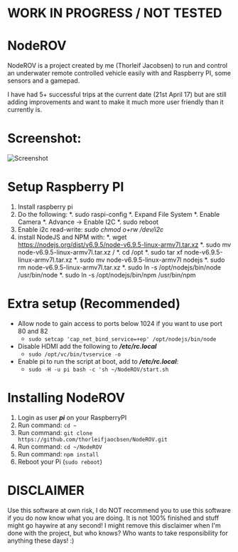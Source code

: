 # WORK IN PROGRESS / NOT TESTED

# NodeROV

NodeROV is a project created by me (Thorleif Jacobsen) to run and control an underwater remote controlled vehicle easily with and Raspberry PI, some sensors and a gamepad.

I have had 5+ successful trips at the current date (21st April 17) but are still adding improvements and want to make it much more user friendly than it currently is.

# Screenshot:

![Screenshot](https://d3vv6lp55qjaqc.cloudfront.net/items/2x2n2W0d2b423f021U2f/noderov-screen1.png)

# Setup Raspberry PI

1. Install raspberry pi
2. Do the following:
   *. sudo raspi-config
   *. Expand File System
   *. Enable Camera
   *. Advance -> Enable I2C
   *. sudo  reboot
3. Enable i2c read-write: *sudo chmod o+rw /dev/i2c*
4. install NodeJS and NPM with:
   *. wget https://nodejs.org/dist/v6.9.5/node-v6.9.5-linux-armv7l.tar.xz
   *. sudo mv node-v6.9.5-linux-armv7l.tar.xz /
   *. cd /opt
   *. sudo tar xf node-v6.9.5-linux-armv7l.tar.xz
   *. sudo mv node-v6.9.5-linux-armv7l nodejs
   *. sudo rm node-v6.9.5-linux-armv7l.tar.xz
   *. sudo ln -s /opt/nodejs/bin/node /usr/bin/node
   *. sudo ln -s /opt/nodejs/bin/npm /usr/bin/npm

# Extra setup (Recommended)

* Allow node to gain access to ports below 1024 if you want to use port 80 and 82
   * ```sudo setcap 'cap_net_bind_service=+ep' /opt/nodejs/bin/node```
* Disable HDMI add the following to ***/etc/rc.local***
   * ```sudo /opt/vc/bin/tvservice -o```
* Enable pi to run the script at boot, add to ***/etc/rc.local***:
   * ```sudo -H -u pi bash -c 'sh ~/NodeROV/start.sh```

# Installing NodeROV

1. Login as user ***pi*** on your RaspberryPI
2. Run command: ```cd ~```
3. Run command: ```git clone https://github.com/thorleifjaocbsen/NodeROV.git```
4. Run command: ```cd ~/NodeROV```
5. Run command: ```npm install```
6. Reboot your Pi (```sudo reboot```)

# DISCLAIMER

Use this software at own risk, I do NOT recommend you to use this software if you do now know what you are doing. It is not 100% finished and stuff might go haywire at any second! I might remove this disclaimer when I'm done with the project, but who knows? Who wants to take responsibility for anything these days! :)
